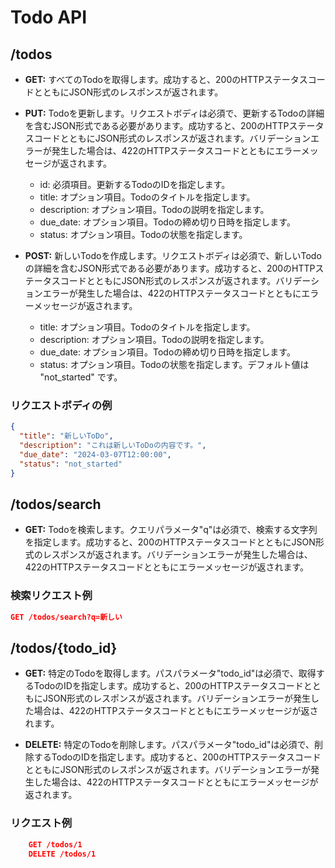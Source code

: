 # Todo API

## /todos

- **GET:** すべてのTodoを取得します。成功すると、200のHTTPステータスコードとともにJSON形式のレスポンスが返されます。

- **PUT:** Todoを更新します。リクエストボディは必須で、更新するTodoの詳細を含むJSON形式である必要があります。成功すると、200のHTTPステータスコードとともにJSON形式のレスポンスが返されます。バリデーションエラーが発生した場合は、422のHTTPステータスコードとともにエラーメッセージが返されます。
  - id: 必須項目。更新するTodoのIDを指定します。
  - title: オプション項目。Todoのタイトルを指定します。
  - description: オプション項目。Todoの説明を指定します。
  - due_date: オプション項目。Todoの締め切り日時を指定します。
  - status: オプション項目。Todoの状態を指定します。

- **POST:** 新しいTodoを作成します。リクエストボディは必須で、新しいTodoの詳細を含むJSON形式である必要があります。成功すると、200のHTTPステータスコードとともにJSON形式のレスポンスが返されます。バリデーションエラーが発生した場合は、422のHTTPステータスコードとともにエラーメッセージが返されます。
  - title: オプション項目。Todoのタイトルを指定します。
  - description: オプション項目。Todoの説明を指定します。
  - due_date: オプション項目。Todoの締め切り日時を指定します。
  - status: オプション項目。Todoの状態を指定します。デフォルト値は "not_started" です。

### リクエストボディの例

```json
{
  "title": "新しいToDo",
  "description": "これは新しいToDoの内容です。",
  "due_date": "2024-03-07T12:00:00",
  "status": "not_started"
}
```

## /todos/search

- **GET:** Todoを検索します。クエリパラメータ"q"は必須で、検索する文字列を指定します。成功すると、200のHTTPステータスコードとともにJSON形式のレスポンスが返されます。バリデーションエラーが発生した場合は、422のHTTPステータスコードとともにエラーメッセージが返されます。

### 検索リクエスト例

```json
GET /todos/search?q=新しい
```

## /todos/{todo_id}

- **GET:** 特定のTodoを取得します。パスパラメータ"todo_id"は必須で、取得するTodoのIDを指定します。成功すると、200のHTTPステータスコードとともにJSON形式のレスポンスが返されます。バリデーションエラーが発生した場合は、422のHTTPステータスコードとともにエラーメッセージが返されます。

- **DELETE:** 特定のTodoを削除します。パスパラメータ"todo_id"は必須で、削除するTodoのIDを指定します。成功すると、200のHTTPステータスコードとともにJSON形式のレスポンスが返されます。バリデーションエラーが発生した場合は、422のHTTPステータスコードとともにエラーメッセージが返されます。

### リクエスト例

```json
    GET /todos/1
    DELETE /todos/1
```
